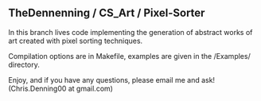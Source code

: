 ## TheDennenning / CS_Art / Pixel-Sorter

In this branch lives code implementing the generation of abstract works of art created with pixel sorting techniques.

Compilation options are in Makefile, examples are given in the /Examples/ directory.

Enjoy, and if you have any questions, please email me and ask! (Chris.Denning00 at gmail.com)
